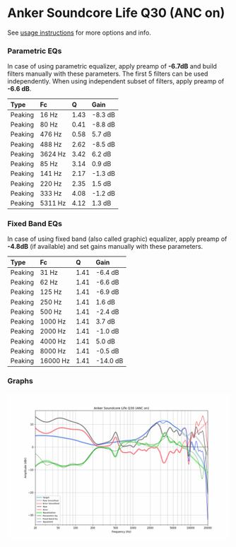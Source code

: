 # Anker Soundcore Life Q30 (ANC on)
See [usage instructions](https://github.com/jaakkopasanen/AutoEq#usage) for more options and info.

### Parametric EQs
In case of using parametric equalizer, apply preamp of **-6.7dB** and build filters manually
with these parameters. The first 5 filters can be used independently.
When using independent subset of filters, apply preamp of **-6.6 dB**.

| Type    | Fc      |    Q | Gain    |
|:--------|:--------|:-----|:--------|
| Peaking | 16 Hz   | 1.43 | -8.3 dB |
| Peaking | 80 Hz   | 0.41 | -8.8 dB |
| Peaking | 476 Hz  | 0.58 | 5.7 dB  |
| Peaking | 488 Hz  | 2.62 | -8.5 dB |
| Peaking | 3624 Hz | 3.42 | 6.2 dB  |
| Peaking | 85 Hz   | 3.14 | 0.9 dB  |
| Peaking | 141 Hz  | 2.17 | -1.3 dB |
| Peaking | 220 Hz  | 2.35 | 1.5 dB  |
| Peaking | 333 Hz  | 4.08 | -1.2 dB |
| Peaking | 5311 Hz | 4.12 | 1.3 dB  |

### Fixed Band EQs
In case of using fixed band (also called graphic) equalizer, apply preamp of **-4.8dB**
(if available) and set gains manually with these parameters.

| Type    | Fc       |    Q | Gain     |
|:--------|:---------|:-----|:---------|
| Peaking | 31 Hz    | 1.41 | -6.4 dB  |
| Peaking | 62 Hz    | 1.41 | -6.6 dB  |
| Peaking | 125 Hz   | 1.41 | -6.9 dB  |
| Peaking | 250 Hz   | 1.41 | 1.6 dB   |
| Peaking | 500 Hz   | 1.41 | -2.4 dB  |
| Peaking | 1000 Hz  | 1.41 | 3.7 dB   |
| Peaking | 2000 Hz  | 1.41 | -1.0 dB  |
| Peaking | 4000 Hz  | 1.41 | 5.0 dB   |
| Peaking | 8000 Hz  | 1.41 | -0.5 dB  |
| Peaking | 16000 Hz | 1.41 | -14.0 dB |

### Graphs
![](./Anker%20Soundcore%20Life%20Q30%20(ANC%20on).png)